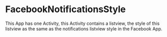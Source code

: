# FacebookNotificationsStyle

This App has one Activity, this Activity contains a listview,
the style of this listview as the same as the notifications listview style in the Facebook App.
